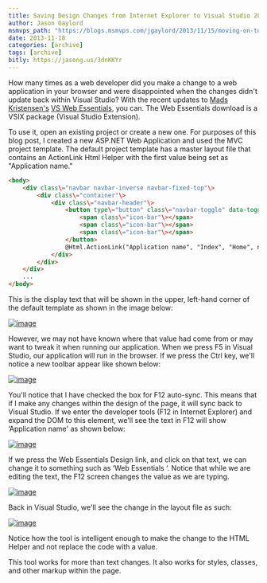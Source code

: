 ```yaml
---
title: Saving Design Changes from Internet Explorer to Visual Studio 2013
author: Jason Gaylord
msmvps_path: "https://blogs.msmvps.com/jgaylord/2013/11/15/moving-on-to-guard-insurance-group/"
date: 2013-11-18
categories: [archive]
tags: [archive]
bitly: https://jasong.us/3dnKKYr
---
```


How many times as a web developer did you make a change to a web application in your browser and were disappointed when the changes didn't update back within Visual Studio? With the recent updates to [Mads Kristensen's](http://jasong.us/17iDyGQ)[](http://madskristensen.net/) [](http://vswebessentials.com/)[VS Web Essentials](http://jasong.us/17iDrv3), you can. The Web Essentials download is a VSIX package (Visual Studio Extension).

To use it, open an existing project or create a new one. For purposes of this blog post, I created a new ASP.NET Web Application and used the MVC project template. The default project template has a master layout file that contains an ActionLink Html Helper with the first value being set as "Application name."

```html
<body>
    <div class\="navbar navbar-inverse navbar-fixed-top"\>
        <div class\="container"\>
            <div class\="navbar-header"\>
                <button type\="button" class\="navbar-toggle" data-toggle\="collapse" data-target\=".navbar-collapse"\>
                    <span class\="icon-bar"\></span>
                    <span class\="icon-bar"\></span>
                    <span class\="icon-bar"\></span>
                </button>
                @Html.ActionLink("Application name", "Index", "Home", null, new { @class = "navbar-brand" })
            </div>
        </div>
    </div>
    ...
</body>
```

This is the display text that will be shown in the upper, left-hand corner of the default template as shown in the image below:

[![image](http://jasongaylord.com/Media/Default/WindowsLiveWriter/SavingDesignChangesfromInternetExplorert_1373E/image_thumb.png "image")](http://jasongaylord.com/Media/Default/WindowsLiveWriter/SavingDesignChangesfromInternetExplorert_1373E/image_2.png)

However, we may not have known where that value had come from or may want to tweak it when running our application. When we press F5 in Visual Studio, our application will run in the browser. If we press the Ctrl key, we'll notice a new toolbar appear like shown below:

[![image](http://jasongaylord.com/Media/Default/WindowsLiveWriter/SavingDesignChangesfromInternetExplorert_1373E/image_thumb_1.png "image")](http://jasongaylord.com/Media/Default/WindowsLiveWriter/SavingDesignChangesfromInternetExplorert_1373E/image_4.png)

You'll notice that I have checked the box for F12 auto-sync. This means that if I make any changes within the design of the page, it will sync back to Visual Studio. If we enter the developer tools (F12 in Internet Explorer) and expand the DOM to this element, we'll see the text in F12 will show ‘Application name' as shown below:

[![image](http://jasongaylord.com/Media/Default/WindowsLiveWriter/SavingDesignChangesfromInternetExplorert_1373E/image_thumb_3.png "image")](http://jasongaylord.com/Media/Default/WindowsLiveWriter/SavingDesignChangesfromInternetExplorert_1373E/image_8.png)

If we press the Web Essentials Design link, and click on that text, we can change it to something such as ‘Web Essentials ‘. Notice that while we are editing the text, the F12 screen changes the value as we are typing.

[![image](http://jasongaylord.com/Media/Default/WindowsLiveWriter/SavingDesignChangesfromInternetExplorert_1373E/image_thumb_4.png "image")](http://jasongaylord.com/Media/Default/WindowsLiveWriter/SavingDesignChangesfromInternetExplorert_1373E/image_10.png)

Back in Visual Studio, we'll see the change in the layout file as such:

[![image](http://jasongaylord.com/Media/Default/WindowsLiveWriter/SavingDesignChangesfromInternetExplorert_1373E/image_thumb_5.png "image")](http://jasongaylord.com/Media/Default/WindowsLiveWriter/SavingDesignChangesfromInternetExplorert_1373E/image_12.png)

Notice how the tool is intelligent enough to make the change to the HTML Helper and not replace the code with a value.

This tool works for more than text changes. It also works for styles, classes, and other markup within the page.